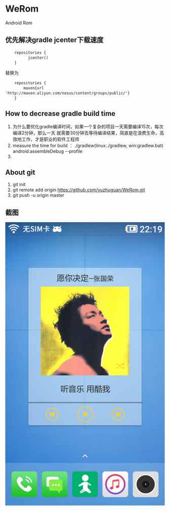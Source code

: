 # WeRom
Android Rom

## 优先解决gradle jcenter下载速度

```
    repositories { 
          jcenter() 
    }
```

替换为

```
    repositories {
        maven{url 'http://maven.aliyun.com/nexus/content/groups/public/'}
    }
```

## How to decrease gradle build time
1. 为什么要优化gradle编译时间，如果一个复杂的项目一天需要编译15次，每次编译2分钟，那么一天
就需要30分钟去等待编译结果，简直是在浪费生命，高效地工作，才是职业的软件工程师
2. measure the time for build ： ./gradlew(linux:./gradlew, win:gradlew.bat) android:assembleDebug --profile
3. 

## About git
1. git init
2. git remote add origin https://github.com/yuzhuguan/WeRom.git
3. git push -u origin master

## 截图

![](device-2017-12-16-221949.png)
